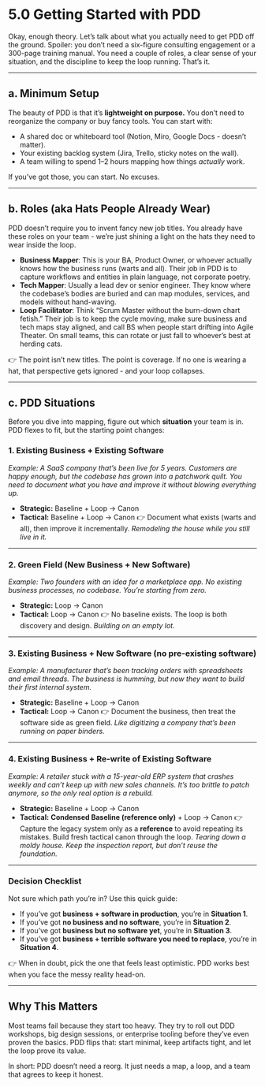 # 5.0 Getting Started with PDD

Okay, enough theory. Let’s talk about what you actually need to get PDD off the ground. Spoiler: you don’t need a six-figure consulting engagement or a 300-page training manual. You need a couple of roles, a clear sense of your situation, and the discipline to keep the loop running. That’s it.

---

## a. Minimum Setup

The beauty of PDD is that it’s **lightweight on purpose.** You don’t need to reorganize the company or buy fancy tools. You can start with:

- A shared doc or whiteboard tool (Notion, Miro, Google Docs - doesn’t matter).
- Your existing backlog system (Jira, Trello, sticky notes on the wall).
- A team willing to spend 1–2 hours mapping how things *actually* work.

If you’ve got those, you can start. No excuses.

---

## b. Roles (aka Hats People Already Wear)

PDD doesn’t require you to invent fancy new job titles. You already have these roles on your team - we’re just shining a light on the hats they need to wear inside the loop.

- **Business Mapper**: This is your BA, Product Owner, or whoever actually knows how the business runs (warts and all). Their job in PDD is to capture workflows and entities in plain language, not corporate poetry.
- **Tech Mapper**: Usually a lead dev or senior engineer. They know where the codebase’s bodies are buried and can map modules, services, and models without hand-waving.
- **Loop Facilitator**: Think “Scrum Master without the burn-down chart fetish.” Their job is to keep the cycle moving, make sure business and tech maps stay aligned, and call BS when people start drifting into Agile Theater. On small teams, this can rotate or just fall to whoever’s best at herding cats.

👉 The point isn’t new titles. The point is coverage. If no one is wearing a hat, that perspective gets ignored - and your loop collapses.

---

## c. PDD Situations

Before you dive into mapping, figure out which **situation** your team is in. PDD flexes to fit, but the starting point changes:

### 1. Existing Business + Existing Software

*Example: A SaaS company that’s been live for 5 years. Customers are happy enough, but the codebase has grown into a patchwork quilt. You need to document what you have and improve it without blowing everything up.*

- **Strategic:** Baseline + Loop → Canon
- **Tactical:** Baseline + Loop → Canon
  👉 Document what exists (warts and all), then improve it incrementally.
  *Remodeling the house while you still live in it.*

---

### 2. Green Field (New Business + New Software)

*Example: Two founders with an idea for a marketplace app. No existing business processes, no codebase. You’re starting from zero.*

- **Strategic:** Loop → Canon
- **Tactical:** Loop → Canon
  👉 No baseline exists. The loop is both discovery and design.
  *Building on an empty lot.*

---

### 3. Existing Business + New Software (no pre-existing software)

*Example: A manufacturer that’s been tracking orders with spreadsheets and email threads. The business is humming, but now they want to build their first internal system.*

- **Strategic:** Baseline + Loop → Canon
- **Tactical:** Loop → Canon
  👉 Document the business, then treat the software side as green field.
  *Like digitizing a company that’s been running on paper binders.*

---

### 4. Existing Business + Re-write of Existing Software

*Example: A retailer stuck with a 15-year-old ERP system that crashes weekly and can’t keep up with new sales channels. It’s too brittle to patch anymore, so the only real option is a rebuild.*

- **Strategic:** Baseline + Loop → Canon
- **Tactical:** **Condensed Baseline (reference only)** + Loop → Canon
  👉 Capture the legacy system only as a **reference** to avoid repeating its mistakes. Build fresh tactical canon through the loop.
  *Tearing down a moldy house. Keep the inspection report, but don’t reuse the foundation.*

---

### Decision Checklist

Not sure which path you’re in? Use this quick guide:

* If you’ve got **business + software in production**, you’re in **Situation 1**.
* If you’ve got **no business and no software**, you’re in **Situation 2**.
* If you’ve got **business but no software yet**, you’re in **Situation 3**.
* If you’ve got **business + terrible software you need to replace**, you’re in **Situation 4**.

👉 When in doubt, pick the one that feels least optimistic. PDD works best when you face the messy reality head-on.

---

## Why This Matters

Most teams fail because they start too heavy. They try to roll out DDD workshops, big design sessions, or enterprise tooling before they’ve even proven the basics. PDD flips that: start minimal, keep artifacts tight, and let the loop prove its value.

In short: PDD doesn’t need a reorg. It just needs a map, a loop, and a team that agrees to keep it honest.
